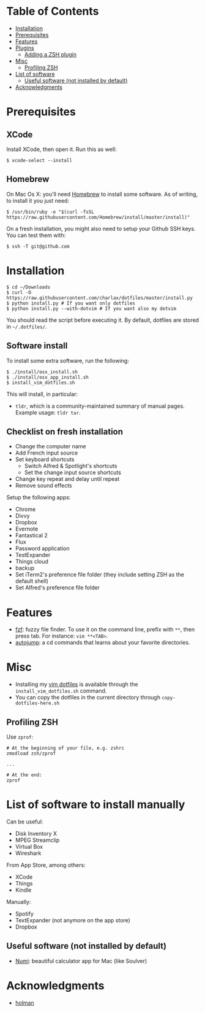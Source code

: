 <!-- START doctoc generated TOC please keep comment here to allow auto update -->
<!-- DON'T EDIT THIS SECTION, INSTEAD RE-RUN doctoc TO UPDATE -->
# Table of Contents

- [Installation](#installation)
- [Prerequisites](#prerequisites)
- [Features](#features)
- [Plugins](#plugins)
  - [Adding a ZSH plugin](#adding-a-zsh-plugin)
- [Misc](#misc)
  - [Profiling ZSH](#profiling-zsh)
- [List of software](#list-of-software)
  - [Useful software (not installed by default)](#useful-software-not-installed-by-default)
- [Acknowledgments](#acknowledgments)

<!-- END doctoc generated TOC please keep comment here to allow auto update -->

Prerequisites
=============

XCode
-----

Install XCode, then open it. Run this as well:

    $ xcode-select --install

Homebrew
--------

On Mac Os X: you'll need [Homebrew](http://mxcl.github.com/homebrew/) to
install some software. As of writing, to install it you just need:

    $ /usr/bin/ruby -e "$(curl -fsSL https://raw.githubusercontent.com/Homebrew/install/master/install)"

On a fresh installation, you might also need to setup your Github SSH keys. You can test them with:

    $ ssh -T git@github.com

Installation
============

    $ cd ~/Downloads
    $ curl -O https://raw.githubusercontent.com/charlax/dotfiles/master/install.py
    $ python install.py # If you want only dotfiles
    $ python install.py --with-dotvim # If you want also my dotvim

You should read the script before executing it. By default, dotfiles are stored
in `~/.dotfiles/`.

Software install
----------------

To install some extra software, run the following:

    $ ./install/osx_install.sh
    $ ./install/osx_app_install.sh
    $ install_vim_dotfiles.sh

This will install, in particular:

* `tldr`, which is a community-maintained summary of manual pages. Example
  usage: `tldr tar`.

Checklist on fresh installation
-------------------------------

* Change the computer name
* Add French input source
* Set keyboard shortcuts
  * Switch Alfred & Spotlight's shortcuts
  * Set the change input source shortcuts
* Change key repeat and delay until repeat
* Remove sound effects

Setup the following apps:

* Chrome
* Divvy
* Dropbox
* Evernote
* Fantastical 2
* Flux
* Password application
* TestExpander
* Things cloud
* backup
* Set iTerm2's preference file folder (they include setting ZSH as the default
  shell)
* Set Alfred's preference file folder

Features
========

* [fzf](https://github.com/junegunn/fzf): fuzzy file finder. To use it on the
  command line, prefix with `**`, then press tab. For instance: `vim **<TAB>`.
* [autojump](https://github.com/wting/autojump): a cd commands that learns
  about your favorite directories.

Misc
====

* Installing my [vim dotfiles](https://github.com/charlax/dotvim) is available
  through the `install_vim_dotfiles.sh` command.
* You can copy the dotfiles in the current directory through
  `copy-dotfiles-here.sh`

Profiling ZSH
-------------

Use `zprof`:

```
# At the beginning of your file, e.g. zshrc
zmodload zsh/zprof

...

# At the end:
zprof
```

List of software to install manually
====================================

Can be useful:

* Disk Inventory X
* MPEG Streamclip
* Virtual Box
* Wireshark

From App Store, among others:

* XCode
* Things
* Kindle

Manually:

* Spotify
* TextExpander (not anymore on the app store)
* Dropbox

Useful software (not installed by default)
------------------------------------------

* [Numi](https://numi.io/): beautiful calculator app for Mac (like Soulver)

Acknowledgments
===============

* [holman](https://github.com/holman/dotfiles)
